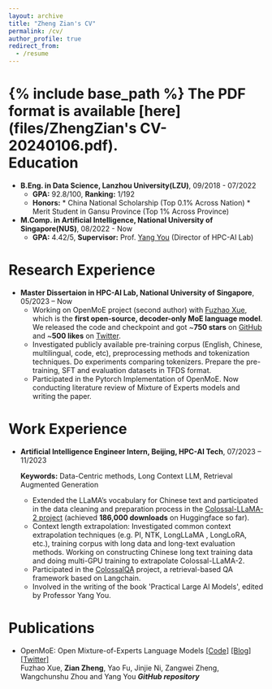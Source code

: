 ```yaml
---
layout: archive
title: "Zheng Zian's CV"
permalink: /cv/
author_profile: true
redirect_from:
  - /resume
---
```


{% include base_path %}
The PDF format is available [here](files/ZhengZian's CV-20240106.pdf).  
Education
======
* **B.Eng. in Data Science, Lanzhou University(LZU)**, 09/2018 - 07/2022
  * **GPA:** 92.8/100, **Ranking:** 1/192
  * **Honors:** 
        * China National Scholarship (Top 0.1% Across Nation) 
        * Merit Student in Gansu Province (Top 1% Across Province)
* **M.Comp. in Artificial Intelligence, National University of Singapore(NUS)**, 08/2022 - Now
  * **GPA:** 4.42/5, **Supervisor:** Prof. [Yang You](https://www.comp.nus.edu.sg/~youy/) (Director of HPC-AI Lab)

Research Experience
======
* **Master Dissertaion in HPC-AI Lab, National University of Singapore**, 05/2023 – Now
  * Working on OpenMoE project (second author) with [Fuzhao Xue](https://xuefuzhao.github.io), which is the **first open-source, decoder-only MoE language model**. We released the code and checkpoint and got ~**750 stars** on [GitHub](https://github.com/XueFuzhao/OpenMoE) and ~**500 likes** on [Twitter](https://twitter.com/xuefz/status/1693696988611739947?s=61&t=shUN33SHHFV3CuEuz26WcA).
  * Investigated publicly available pre-training corpus (English, Chinese, multilingual, code, etc), preprocessing methods and tokenization techniques. Do experiments comparing tokenizers. Prepare the pre-training, SFT and evaluation datasets in TFDS format.
  * Participated in the Pytorch Implementation of OpenMoE. Now conducting literature review of Mixture of Experts models and writing the paper.


Work Experience
======

* **Artificial Intelligence Engineer Intern, Beijing, HPC-AI Tech**, 07/2023 – 11/2023

  **Keywords:** Data-Centric methods, Long Context LLM, Retrieval Augmented Generation

  * Extended the LLaMA’s vocabulary for Chinese text and participated in the data cleaning and preparation process in the [Colossal-LLaMA-2 project](https://huggingface.co/hpcai-tech/Colossal-LLaMA-2-7b-base) (achieved **186,000 downloads** on Huggingface so far).
  * Context length extrapolation: Investigated common context extrapolation techniques (e.g. PI, NTK, LongLLaMA , LongLoRA, etc.), training corpus with long data and long-text evaluation methods. Working on constructing Chinese long text training data and doing multi-GPU training to extrapolate Colossal-LLaMA-2.
  * Participated in the [ColossalQA](https://github.com/hpcaitech/ColossalAI/tree/main/applications/ColossalQA) project, a retrieval-based QA framework based on Langchain.
  * Involved in the writing of the book 'Practical Large AI Models', edited by Professor Yang You.

Publications
======
  * OpenMoE: Open Mixture-of-Experts Language Models [[Code]](https://github.com/XueFuzhao/OpenMoE) [[Blog]](https://www.notion.so/Aug-2023-OpenMoE-v0-2-Release-43808efc0f5845caa788f2db52021879) [[Twitter]](https://x.com/XueFz/status/1693696988611739947?s=20) \
    Fuzhao Xue, **Zian Zheng**, Yao Fu, Jinjie Ni, Zangwei Zheng, Wangchunshu Zhou and Yang You
    ***GitHub repository***